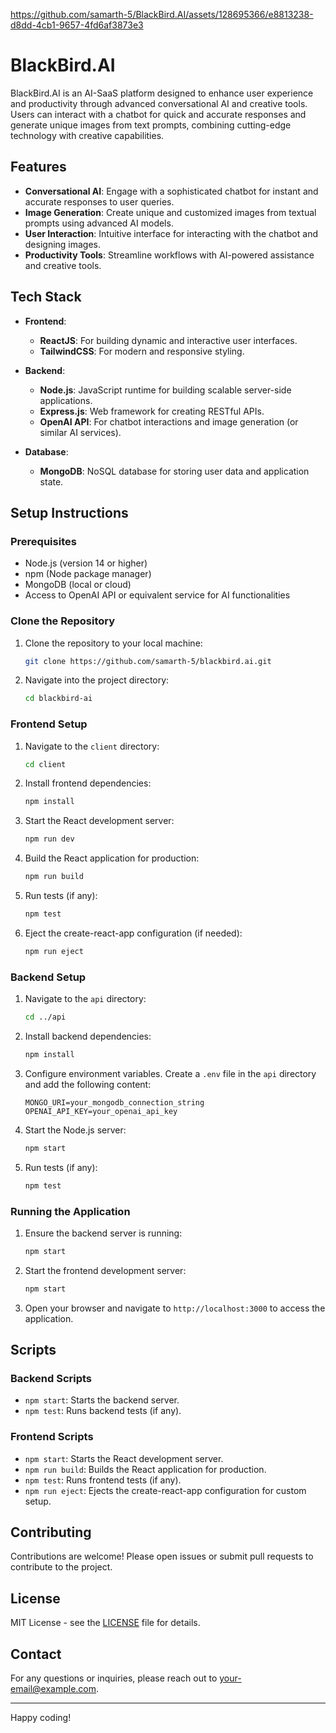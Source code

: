 
https://github.com/samarth-5/BlackBird.AI/assets/128695366/e8813238-d8dd-4cb1-9657-4fd6af3873e3

# BlackBird.AI

BlackBird.AI is an AI-SaaS platform designed to enhance user experience and productivity through advanced conversational AI and creative tools. Users can interact with a chatbot for quick and accurate responses and generate unique images from text prompts, combining cutting-edge technology with creative capabilities.

## Features

- **Conversational AI**: Engage with a sophisticated chatbot for instant and accurate responses to user queries.
- **Image Generation**: Create unique and customized images from textual prompts using advanced AI models.
- **User Interaction**: Intuitive interface for interacting with the chatbot and designing images.
- **Productivity Tools**: Streamline workflows with AI-powered assistance and creative tools.

## Tech Stack

- **Frontend**:
  - **ReactJS**: For building dynamic and interactive user interfaces.
  - **TailwindCSS**: For modern and responsive styling.

- **Backend**:
  - **Node.js**: JavaScript runtime for building scalable server-side applications.
  - **Express.js**: Web framework for creating RESTful APIs.
  - **OpenAI API**: For chatbot interactions and image generation (or similar AI services).

- **Database**:
  - **MongoDB**: NoSQL database for storing user data and application state.

## Setup Instructions

### Prerequisites

- Node.js (version 14 or higher)
- npm (Node package manager)
- MongoDB (local or cloud)
- Access to OpenAI API or equivalent service for AI functionalities

### Clone the Repository

1. Clone the repository to your local machine:

    ```bash
    git clone https://github.com/samarth-5/blackbird.ai.git
    ```

2. Navigate into the project directory:

    ```bash
    cd blackbird-ai
    ```

### Frontend Setup

1. Navigate to the `client` directory:

    ```bash
    cd client
    ```

2. Install frontend dependencies:

    ```bash
    npm install
    ```

3. Start the React development server:

    ```bash
    npm run dev
    ```

4. Build the React application for production:

    ```bash
    npm run build
    ```

5. Run tests (if any):

    ```bash
    npm test
    ```

6. Eject the create-react-app configuration (if needed):

    ```bash
    npm run eject
    ```

### Backend Setup

1. Navigate to the `api` directory:

    ```bash
    cd ../api
    ```

2. Install backend dependencies:

    ```bash
    npm install
    ```

3. Configure environment variables. Create a `.env` file in the `api` directory and add the following content:

    ```env
    MONGO_URI=your_mongodb_connection_string
    OPENAI_API_KEY=your_openai_api_key
    ```

4. Start the Node.js server:

    ```bash
    npm start
    ```

5. Run tests (if any):

    ```bash
    npm test
    ```

### Running the Application

1. Ensure the backend server is running:

    ```bash
    npm start
    ```

2. Start the frontend development server:

    ```bash
    npm start
    ```

3. Open your browser and navigate to `http://localhost:3000` to access the application.

## Scripts

### Backend Scripts

- `npm start`: Starts the backend server.
- `npm test`: Runs backend tests (if any).

### Frontend Scripts

- `npm start`: Starts the React development server.
- `npm run build`: Builds the React application for production.
- `npm test`: Runs frontend tests (if any).
- `npm run eject`: Ejects the create-react-app configuration for custom setup.

## Contributing

Contributions are welcome! Please open issues or submit pull requests to contribute to the project.

## License

MIT License - see the [LICENSE](LICENSE) file for details.

## Contact

For any questions or inquiries, please reach out to [your-email@example.com](mailto:your-email@example.com).

---

Happy coding!
